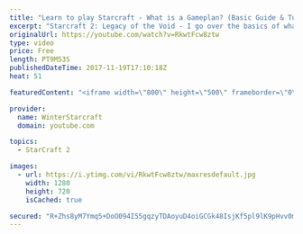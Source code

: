 ```yaml
---
title: "Learn to play Starcraft - What is a Gameplan? (Basic Guide & Tutorial)"
excerpt: "Starcraft 2: Legacy of the Void - I go over the basics of what a gameplan in starcraft 2 is and how to put one together.  Note this is not a guide on WHAT gameplan you should be using as each race!"
originalUrl: https://youtube.com/watch?v=RkwtFcw8ztw
type: video
price: Free
length: PT9M53S
publishedDateTime: 2017-11-19T17:10:18Z
heat: 51

featuredContent: "<iframe width=\"800\" height=\"500\" frameborder=\"0\" src=\"https://www.youtube.com/embed/RkwtFcw8ztw\" allow=\"accelerometer; autoplay; encrypted-media; gyroscope; picture-in-picture\" allowfullscreen></iframe>"

provider:
  name: WinterStarcraft
  domain: youtube.com

topics:
  - StarCraft 2

images:
  - url: https://i.ytimg.com/vi/RkwtFcw8ztw/maxresdefault.jpg
    width: 1280
    height: 720
    isCached: true

secured: "R+Zhs8yM7Ymq5+DoO094I55gqzyTDAoyuD4oiGCGk48IsjKf5pl9lK9pHvv0miifimMxXf0COAX/5NRi9y1H4GfTdw4C22lSjbqQuO/Q6jfoW0WSZFrdHX6Z+JqLiV8zWb2BlRZccXZjXUff2Odas3dEUeyupDWYzwOrTjJx965Vtx4dwA06ouLafByjrjRdQefMdX9iJWDSw58niEDC76vsKX1J9b3i57q/QyfIGmwg3fFgMk3A17WVJfnq47ikIbAKs9g6gcZ4+sL16J+XImsLIIdUp5gTvQgjUO01e9EvRpSPr4Pfc/mj5vp66EuCkhtkQ8DWS9yENXgKkrIf4IuQPs2BwN+KbkiwsOhLqgoZxWBjxg6Hhp5D9zRAlhDSKA+enlp7h3has7mZGJH9au8MyI+eMe0RuAZLwo8XjDY=;t9e6KxH4ZRMp0LvrCqHiPA=="
---
```


